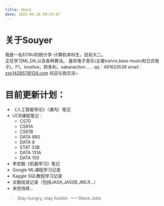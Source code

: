 ```yaml
---
title: about
date: 2025-09-28 09:43:07
---
```

# 关于Souyer
我是一名ECNU的统计学-计算机本科生，目前大二。   
正在学习ML,DA,以及各种算法。
喜欢电子音乐(主推trance,bass music和日式电子)，F1，lovelive，邦多利，sakanaction……
qq：491633539
email：zsy142857@126.com
欢迎与我交流~

# 目前更新计划：
  + 《人工智能导论》（课内）笔记
  + UCB课程笔记：
    + CS70
    + CS61A 
    + CS61B
    + DATA 88S
    + DATA 8
    + STAT 33B
    + DATA 131A
    + DATA 100
  + 李宏毅《机器学习》笔记
  + Google ML课程学习记录
  + Kaggle SQL教程学习记录
  + 文献阅读记录（包括JASA,JASSB,JMLR...）
  + 未完待续...

> Stay hungry, stay foolish.  ——Steve Jobs